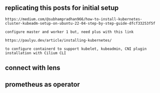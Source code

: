 ## replicating this posts for initial setup

    https://medium.com/@subhampradhan966/how-to-install-kubernetes-cluster-kubeadm-setup-on-ubuntu-22-04-step-by-step-guide-dfcf33253f5f

    configure master and worker 1 but, need plus with this link

    https://paulyu.dev/article/installing-kubernetes/

    to configure containerd to support kubelet, kubeadmin, CNI plugin installation with Cilium CLI

## connect with lens

## prometheus as operator
